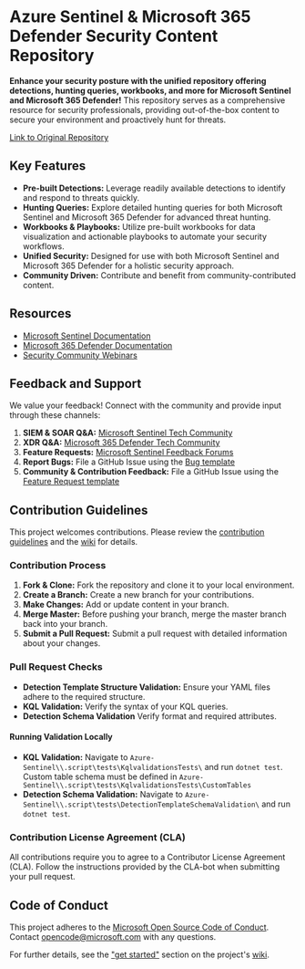 # Azure Sentinel & Microsoft 365 Defender Security Content Repository

**Enhance your security posture with the unified repository offering detections, hunting queries, workbooks, and more for Microsoft Sentinel and Microsoft 365 Defender!** This repository serves as a comprehensive resource for security professionals, providing out-of-the-box content to secure your environment and proactively hunt for threats.

[Link to Original Repository](https://github.com/Azure/Azure-Sentinel)

## Key Features

*   **Pre-built Detections:** Leverage readily available detections to identify and respond to threats quickly.
*   **Hunting Queries:** Explore detailed hunting queries for both Microsoft Sentinel and Microsoft 365 Defender for advanced threat hunting.
*   **Workbooks & Playbooks:** Utilize pre-built workbooks for data visualization and actionable playbooks to automate your security workflows.
*   **Unified Security:** Designed for use with both Microsoft Sentinel and Microsoft 365 Defender for a holistic security approach.
*   **Community Driven:** Contribute and benefit from community-contributed content.

## Resources

*   [Microsoft Sentinel Documentation](https://go.microsoft.com/fwlink/?linkid=2073774&clcid=0x409)
*   [Microsoft 365 Defender Documentation](https://docs.microsoft.com/microsoft-365/security/defender/microsoft-365-defender?view=o365-worldwide)
*   [Security Community Webinars](https://aka.ms/securitywebinars)

## Feedback and Support

We value your feedback! Connect with the community and provide input through these channels:

1.  **SIEM & SOAR Q&A:** [Microsoft Sentinel Tech Community](https://techcommunity.microsoft.com/t5/microsoft-sentinel/bd-p/MicrosoftSentinel)
2.  **XDR Q&A:** [Microsoft 365 Defender Tech Community](https://techcommunity.microsoft.com/t5/microsoft-365-defender/bd-p/MicrosoftThreatProtection)
3.  **Feature Requests:** [Microsoft Sentinel Feedback Forums](https://feedback.azure.com/d365community/forum/37638d17-0625-ec11-b6e6-000d3a4f07b8)
4.  **Report Bugs:** File a GitHub Issue using the [Bug template](https://github.com/Azure/Azure-Sentinel/issues/new?assignees=&labels=&template=bug_report.md&title=)
5.  **Community & Contribution Feedback:** File a GitHub Issue using the [Feature Request template](https://github.com/Azure/Azure-Sentinel/issues/new?assignees=&labels=&template=feature_request.md&title=)

## Contribution Guidelines

This project welcomes contributions. Please review the [contribution guidelines](https://github.com/Azure/Azure-Sentinel/wiki/Contribute-to-Sentinel-GitHub-Community-of-Queries#now-onto-the-how) and the [wiki](https://aka.ms/threathunters) for details.

### Contribution Process

1.  **Fork & Clone:** Fork the repository and clone it to your local environment.
2.  **Create a Branch:** Create a new branch for your contributions.
3.  **Make Changes:** Add or update content in your branch.
4.  **Merge Master:** Before pushing your branch, merge the master branch back into your branch.
5.  **Submit a Pull Request:** Submit a pull request with detailed information about your changes.

### Pull Request Checks

*   **Detection Template Structure Validation:** Ensure your YAML files adhere to the required structure.
*   **KQL Validation:** Verify the syntax of your KQL queries.
*   **Detection Schema Validation** Verify format and required attributes.

#### Running Validation Locally

*   **KQL Validation:**  Navigate to `Azure-Sentinel\\.script\tests\KqlvalidationsTests\` and run `dotnet test`.  Custom table schema must be defined in  `Azure-Sentinel\\.script\tests\KqlvalidationsTests\CustomTables`
*   **Detection Schema Validation:** Navigate to  `Azure-Sentinel\\.script\tests\DetectionTemplateSchemaValidation\` and run `dotnet test`.

### Contribution License Agreement (CLA)

All contributions require you to agree to a Contributor License Agreement (CLA).  Follow the instructions provided by the CLA-bot when submitting your pull request.

## Code of Conduct

This project adheres to the [Microsoft Open Source Code of Conduct](https://opensource.microsoft.com/codeofconduct/). Contact [opencode@microsoft.com](mailto:opencode@microsoft.com) with any questions.

For further details, see the ["get started"](https://github.com/Azure/Azure-Sentinel/wiki#get-started) section on the project's [wiki](https://aka.ms/threathunters).